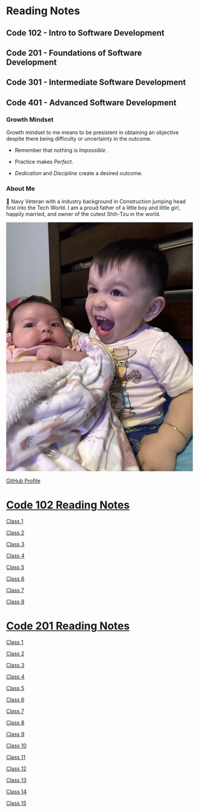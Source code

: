 # Reading Notes

## Code 102 - Intro to Software Development

## Code 201 - Foundations of Software Development

## Code 301 - Intermediate Software Development

## Code 401 - Advanced Software Development

### Growth Mindset

Growth mindset to me means to be presistent in obtaining an objective despite there being difficulty or uncertainty in the outcome.

- Remember that nothing is *Impossible* .

- Practice makes *Perfect*.

- *Dedication* and *Discipline* create a desired outcome.

### About Me

👋
Navy Veteran with a industry background in Construction jumping head first into the Tech World.
I am a proud father of a little boy and little girl, happily married, and owner of the cutest Shih-Tzu in the world.

![Picture of Maddy and Peter Diaz](31420442-D05D-42EF-83A7-0E12CDAEC3FA_1_105_c.jpeg)

[GitHub Profile](https://github.com/Diaz850)


  # [Code 102 Reading Notes](/Code-102/)
  
[Class 1](/Code-102/Class-01.md) 

[Class 2](/Code-102/Class-02.md)

[Class 3](/Code-102/Class-03.md)

[Class 4](/Code-102/Class-04.md)

[Class 5](/Code-102/Class-05.md)

[Class 6](/Code-102/Class-06.md)

[Class 7](/Code-102/Class-07.md)

[Class 8](/Code-102/Class-08.md)

# [Code 201 Reading Notes](/Code-201/)

[Class 1](./Code-201/Class-01.md) 

[Class 2](./Code-201/Class-02.md) 

[Class 3](./Code-201/Class-03.md) 

[Class 4](./Code-201/Class-04.md)

[Class 5](Class-05.md)

[Class 6](Class-06.md) 

[Class 7](Class-07.md) 

[Class 8](Class-08.md) 

[Class 9](Class-09.md) 

[Class 10](Class-10.md) 

[Class 11](Class-11.md) 

[Class 12](Class-12.md) 

 [Class 13](Class-13.md) 

 [Class 14](Class-14.md) 

 [Class 15](Class-15.md) 